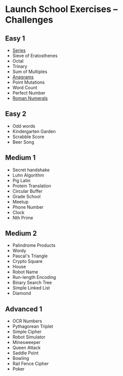 # Launch School Exercises – Challenges

## Easy 1

* [Series](series.rb)
* Sieve of Eratosthenes
* Octal
* Trinary
* Sum of Multiples
* [Anagrams](anagram.rb)
* Point Mutations
* Word Count
* Perfect Number
* [Roman Numerals](roman_numerals.rb)

## Easy 2

* Odd words
* Kindergarten Garden
* Scrabble Score
* Beer Song

## Medium 1

* Secret handshake
* Luhn Algorithm
* Pig Latin
* Protein Translation
* Circular Buffer
* Grade School
* Meetup
* Phone Number
* Clock
* Nth Prime

## Medium 2

* Palindrome Products
* Wordy
* Pascal's Triangle
* Crypto Square
* House
* Robot Name
* Run-length Encoding
* Binary Search Tree
* Simple Linked List
* Diamond

## Advanced 1

* OCR Numbers
* Pythagorean Triplet
* Simple Cipher
* Robot Simulator
* Minesweeper
* Queen Attack
* Saddle Point
* Bowling
* Rail Fence Cipher
* Poker
